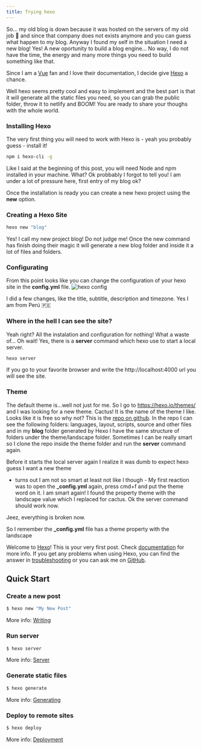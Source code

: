 ```yaml
---
title: Trying hexo
---
```


So... my old blog is down because it was hosted on the servers of my old job 🙊 and since that company does not exists anymore and you can guess what happen to my blog.
Anyway I found my self in the situation I need a new blog! Yes! A new oportunity to build a blog engine...
No way, I do not have the time, the energy and many more things you need to build something like that.

Since I am a [Vue](https://vuejs.org) fan and I love their documentation, I decide give [Hexo](https://hexo.io/) a chance.

Well hexo seems pretty cool and easy to implement and the best part is that it will generate all the static files you need, so you can grab the public folder, throw it to netlify and BOOM!
You are ready to share your thoughs with the whole world.

### Installing Hexo

The very first thing you will need to work with Hexo is - yeah you probably guess - install it!

```bash
npm i hexo-cli -g
```

Like I said at the beginning of this post, you will need Node and npm installed in your machine.
What? Ok probbably I forgot to tell you! I am under a lot of pressure here, first entry of my blog ok?

Once the installation is ready you can create a new hexo project using the **new** option.

### Creating a Hexo Site

```bash
hexo new "blog"
```

Yes! I call my new project blog! Do not judge me! Once the new command has finish doing their magic it will generate a new blog folder and inside it a lot of files and folders.

### Configurating

From this point looks like you can change the configuration of your hexo site in the **config.yml**
file.
![hexo config](https://s3.amazonaws.com/blog/trying-hexo/hexo-config.png)

I did a few changes, like the title, subtitle, description and timezone. Yes I am from Perú 🇵🇪

### Where in the hell I can see the site?

Yeah right? All the instalation and configuration for nothing! What a waste of... Oh wait!
Yes, there is a **server** command which hexo use to start a local server.

```bash
hexo server
```

If you go to your favorite browser and write the http://localhost:4000 url you will see the site.

### Theme

The default theme is...well not just for me. So I go to https://hexo.io/themes/ and I was looking
for a new theme. Cactus! It is the name of the theme I like. Looks like it is free so why not?
This is the [repo on github](https://github.com/probberechts/hexo-theme-cactus).
In the repo I can see the following folders: languages, layout, scripts, source and other files and in my **blog** folder generated by Hexo I have the same structure of folders under the theme/landscape folder.
Sometimes I can be really smart so I clone the repo inside the theme folder and run the **server** command again.

Before it starts the local server again I realize it was dumb to expect hexo guess I want a new theme

* turns out I am not so smart at least not like I though -
  My first reaction was to open the **\_config.yml** again, press cmd+f and put the theme word on it.
  I am smart again! I found the property theme with the landscape value which I replaced for cactus.
  Ok the server command should work now.

Jeez, everything is broken now.

So I remember the **\_config.yml** file has a theme property with the landscape

Welcome to [Hexo](https://hexo.io/)! This is your very first post. Check [documentation](https://hexo.io/docs/) for more info. If you get any problems when using Hexo, you can find the answer in [troubleshooting](https://hexo.io/docs/troubleshooting.html) or you can ask me on [GitHub](https://github.com/hexojs/hexo/issues).

## Quick Start

### Create a new post

```bash
$ hexo new "My New Post"
```

More info: [Writing](https://hexo.io/docs/writing.html)

### Run server

```bash
$ hexo server
```

More info: [Server](https://hexo.io/docs/server.html)

### Generate static files

```bash
$ hexo generate
```

More info: [Generating](https://hexo.io/docs/generating.html)

### Deploy to remote sites

```bash
$ hexo deploy
```

More info: [Deployment](https://hexo.io/docs/deployment.html)
